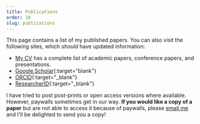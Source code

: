 ```yaml
---
title: Publications
order: 10
slug: publications
---
```


This page contains a list of my published papers.
You can also visit the following sites, which *should* have updated information:

* [My CV](https://jamesdossgollin.me/fullcv/CV_Doss-Gollin_James.pdf) has a complete list of academic papers, conference papers, and presentations.
* [Google Scholar](https://scholar.google.com/citations?user=6ifLBBsAAAAJ&hl=en){:target="blank"}
* [ORCID](https://orcid.org/0000-0002-3428-2224){:target="_blank"}
* [ResearcherID](https://researcherid.com/rid/J-4273-2014){:target="_blank"}

I have tried to post post-prints or open access versions where available.
However, paywalls sometimes get in our way.
**If you would like a copy of a paper** but are not able to access it because of paywalls, please [email me](mailto:james-dossgollin@columbia.edu) and I'll be delighted to send you a copy!

<!--
[@DossGollin:2018bn]
[@Farnham:2018gs]
[@DossGollin:2015hf]
-->